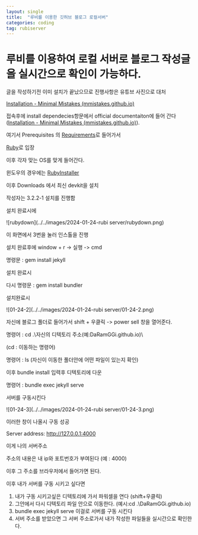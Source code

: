 ```yaml
---
layout: single
title:  "루비를 이용한 깃허브 블로그 로컬서버"
categories: coding
tag: rubiserver
---
```


# 루비를 이용하여 로컬 서버로 블로그 작성글을 실시간으로 확인이 가능하다.

글을 작성하기전 이미 설치가 끝났으므로 진행사항은 유튜브 사진으로 대처

[Installation - Minimal Mistakes (mmistakes.github.io)](https://mmistakes.github.io/minimal-mistakes/docs/installation/)

접속후에 install dependecies항문에서 official documentaiton에 들어 간다([Installation - Minimal Mistakes (mmistakes.github.io)](https://mmistakes.github.io/minimal-mistakes/docs/installation/)).

 

여기서  Prerequisites 의  [Requirements](https://jekyllrb.com/docs/installation/#requirements)로 들어가서

[Ruby](https://www.ruby-lang.org/en/downloads/)로 입장



이후 각자 맞는 OS를 맞게 들어간다.

윈도우의 경우에는  [RubyInstaller](https://rubyinstaller.org/)



이후 Downloads 에서 최신 devkit을 설치



작성자는 3.2.2-1 설치를 진행함



설치 완료시에

![rubydown](../../images/2024-01-24-rubi server/rubydown.png)



이 화면에서 3번을 눌러 인스톨을 진행 



설치 완료후에 window + r -> 실행 -> cmd 

명령문  :  gem install jekyll



설치 완료시

다시 명령문 : gem install bundler



설치완료시

![01-24-2](../../images/2024-01-24-rubi server/01-24-2.png)



자신에 블로그 풀더로 들어가서 shift + 우클릭 -> power sell 창을 열어준다.



명령어 : cd  .\자신의 디텍토리 주소(예:DaRamGGi.github.io)\

(cd : 이동하는 명령어)

명령어 : ls (자신이 이동한 풀더안에 어떤 파일이 있는지 확인)



이후 bundle install 입력후 디텍토리에 다운

명령어 : bundle exec jekyll serve



서버를 구동시킨다





![01-24-3](../../images/2024-01-24-rubi server/01-24-3.png)



이러한 창이 나올시 구동 성공



Server address: http://127.0.0.1:4000



이게 나의 서버주소

주소의 내용은 내 ip와  포트번호가 부여된다 (예 : 4000)



이후 그 주소를 브라우저에서 들어가면 된다.



이후 내가 서버를 구동 시키고 싶다면

1. 내가 구동 시키고싶은 디텍토리에 가서 파워셀을 연다 (shift+우클릭)
2. 그안에서 다시 디텍토리 파일 안으로 이동한다. (예시:cd .\DaRamGGi.github.io\)
3. bundle exec jekyll serve 이걸로 서버를 구동 시킨다
4. 서버 주소를 받았으면 그 서버 주소로가서 내가 작성한 파일들을 실시간으로 확인한다.

